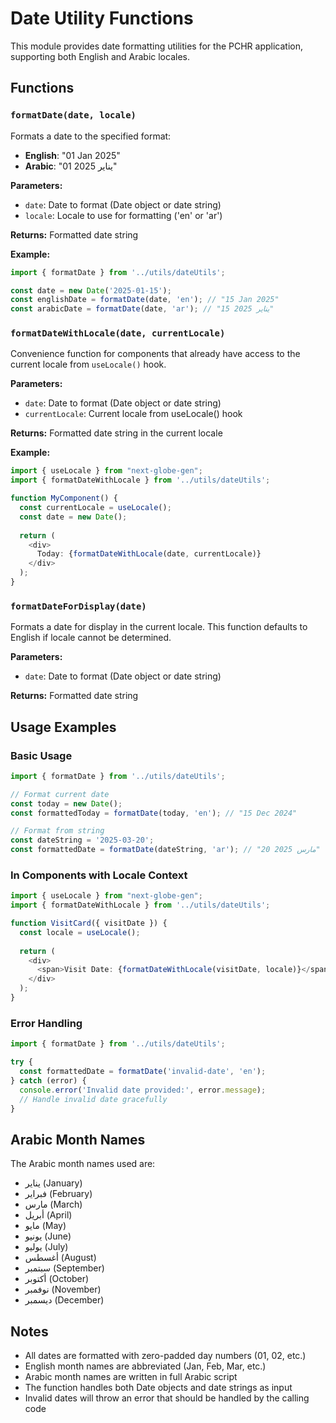 # Date Utility Functions

This module provides date formatting utilities for the PCHR application, supporting both English and Arabic locales.

## Functions

### `formatDate(date, locale)`

Formats a date to the specified format:
- **English**: "01 Jan 2025"
- **Arabic**: "01 يناير 2025"

**Parameters:**
- `date`: Date to format (Date object or date string)
- `locale`: Locale to use for formatting ('en' or 'ar')

**Returns:** Formatted date string

**Example:**
```typescript
import { formatDate } from '../utils/dateUtils';

const date = new Date('2025-01-15');
const englishDate = formatDate(date, 'en'); // "15 Jan 2025"
const arabicDate = formatDate(date, 'ar'); // "15 يناير 2025"
```

### `formatDateWithLocale(date, currentLocale)`

Convenience function for components that already have access to the current locale from `useLocale()` hook.

**Parameters:**
- `date`: Date to format (Date object or date string)
- `currentLocale`: Current locale from useLocale() hook

**Returns:** Formatted date string in the current locale

**Example:**
```typescript
import { useLocale } from "next-globe-gen";
import { formatDateWithLocale } from '../utils/dateUtils';

function MyComponent() {
  const currentLocale = useLocale();
  const date = new Date();
  
  return (
    <div>
      Today: {formatDateWithLocale(date, currentLocale)}
    </div>
  );
}
```

### `formatDateForDisplay(date)`

Formats a date for display in the current locale. This function defaults to English if locale cannot be determined.

**Parameters:**
- `date`: Date to format (Date object or date string)

**Returns:** Formatted date string

## Usage Examples

### Basic Usage
```typescript
import { formatDate } from '../utils/dateUtils';

// Format current date
const today = new Date();
const formattedToday = formatDate(today, 'en'); // "15 Dec 2024"

// Format from string
const dateString = '2025-03-20';
const formattedDate = formatDate(dateString, 'ar'); // "20 مارس 2025"
```

### In Components with Locale Context
```typescript
import { useLocale } from "next-globe-gen";
import { formatDateWithLocale } from '../utils/dateUtils';

function VisitCard({ visitDate }) {
  const locale = useLocale();
  
  return (
    <div>
      <span>Visit Date: {formatDateWithLocale(visitDate, locale)}</span>
    </div>
  );
}
```

### Error Handling
```typescript
import { formatDate } from '../utils/dateUtils';

try {
  const formattedDate = formatDate('invalid-date', 'en');
} catch (error) {
  console.error('Invalid date provided:', error.message);
  // Handle invalid date gracefully
}
```

## Arabic Month Names

The Arabic month names used are:
- يناير (January)
- فبراير (February)
- مارس (March)
- أبريل (April)
- مايو (May)
- يونيو (June)
- يوليو (July)
- أغسطس (August)
- سبتمبر (September)
- أكتوبر (October)
- نوفمبر (November)
- ديسمبر (December)

## Notes

- All dates are formatted with zero-padded day numbers (01, 02, etc.)
- English month names are abbreviated (Jan, Feb, Mar, etc.)
- Arabic month names are written in full Arabic script
- The function handles both Date objects and date strings as input
- Invalid dates will throw an error that should be handled by the calling code
